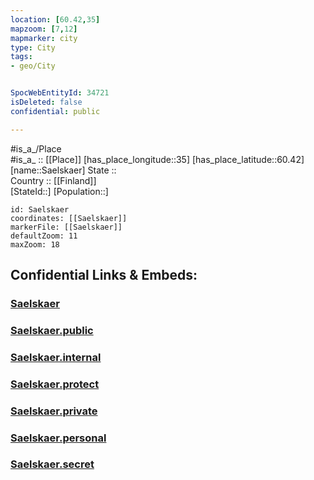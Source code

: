 ```yaml
---
location: [60.42,35] 
mapzoom: [7,12] 
mapmarker: city 
type: City
tags:
- geo/City


SpocWebEntityId: 34721
isDeleted: false
confidential: public

---
```

#is_a_/Place  
#is_a_ :: [[Place]] 
[has_place_longitude::35] 
[has_place_latitude::60.42] 
[name::Saelskaer] 
State ::  
Country :: [[Finland]]  
[StateId::] 
[Population::] 



```leaflet
id: Saelskaer
coordinates: [[Saelskaer]] 
markerFile: [[Saelskaer]] 
defaultZoom: 11 
maxZoom: 18
```


## Confidential Links & Embeds: 

### [Saelskaer](/_Standards/Earth/Continent/Europe/Europe~East/Russia/Russia~NorthWest/Leningrad_Oblast/City/Saelskaer.md) 

### [Saelskaer.public](/_public/Earth/Continent/Europe/Europe~East/Russia/Russia~NorthWest/Leningrad_Oblast/City/Saelskaer.public.md) 

### [Saelskaer.internal](/_internal/Earth/Continent/Europe/Europe~East/Russia/Russia~NorthWest/Leningrad_Oblast/City/Saelskaer.internal.md) 

### [Saelskaer.protect](/_protect/Earth/Continent/Europe/Europe~East/Russia/Russia~NorthWest/Leningrad_Oblast/City/Saelskaer.protect.md) 

### [Saelskaer.private](/_private/Earth/Continent/Europe/Europe~East/Russia/Russia~NorthWest/Leningrad_Oblast/City/Saelskaer.private.md) 

### [Saelskaer.personal](/_personal/Earth/Continent/Europe/Europe~East/Russia/Russia~NorthWest/Leningrad_Oblast/City/Saelskaer.personal.md) 

### [Saelskaer.secret](/_secret/Earth/Continent/Europe/Europe~East/Russia/Russia~NorthWest/Leningrad_Oblast/City/Saelskaer.secret.md)

